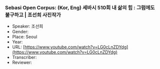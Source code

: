 ### Sebasi Open Corpus: (Kor, Eng) 세바시 510회 내 삶의 힘 : 그럼에도 불구하고 | 조선희 사진작가

- Speaker: 조선희
- Gender: 
- Place: Seoul
- Year: 
- URL: [https://www.youtube.com/watch?v=LG0cLnZDYdg](https://www.youtube.com/watch?v=LG0cLnZDYdg)
- Transcriber: 
- Reviewer: 


